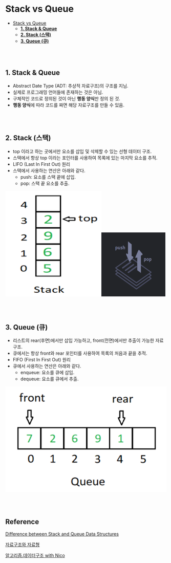 # Stack vs Queue
- [Stack vs Queue](#stack-vs-queue)
  - [**1. Stack & Queue**](#1-stack--queue)
  - [**2. Stack (스택)**](#2-stack-스택)
  - [**3. Queue (큐)**](#3-queue-큐)

<br /><br />

## **1. Stack & Queue**
- Abstract Date Type (ADT: 추상적 자료구조)의 구조를 지님.
- 실제로 프로그래밍 언어들에 존재하는 것은 아님.
- 구체적인 코드로 정의된 것이 아닌 **행동 양식**만 정의 된 것.
- **행동 양식**에 따라 코드를 짜면 해당 자료구조를 만들 수 있음.

<br /><br />

## **2. Stack (스택)**
- top 이라고 하는 곳에서만 요소를 삽입 및 삭제할 수 있는 선형 데이터 구조.
- 스택에서 항상 top 이라는 포인터를 사용하여 목록에 있는 마지막 요소를 추적.
- LIFO (Last In First Out) 원리
- 스택에서 사용하는 연산은 아래와 같다.
    - push: 요소를 스택 끝에 삽입.
    - pop: 스택 끝 요소를 추출.
  
<img src="..\image\algorithm\stack-vs-queue/stack.png" width="300" height="330"><img src="..\image\algorithm\stack-vs-queue/stack2.png" width="200" height="200">

<br /><br />

## **3. Queue (큐)**
- 리스트의 rear(후면)에서만 삽입 가능하고, front(전면)에서만 추출이 가능한 자료구조.
- 큐에서는 항상 front와 rear 포인터를 사용하여 목록의 처음과 끝을 추적.
- FIFO (First In First Out) 원리
- 큐에서 사용하는 연산은 아래와 같다.
    - enqueue: 요소를 큐에 삽입.
    - dequeue: 요소를 큐에서 추출.
  
<img src="..\image\algorithm\stack-vs-queue/queue.png" width="600" height="330">

<br /><br />

## **Reference**<!-- omit in toc -->

[Difference between Stack and Queue Data Structures](https://www.geeksforgeeks.org/difference-between-stack-and-queue-data-structures/?ref=gcse)

[자료구조와 자료형](https://ko.javascript.info/array#ref-1700)

[알고리즘.데이터구조 with Nico](https://www.youtube.com/watch?v=Nk_dGScimz8&list=PL7jH19IHhOLMdHvl3KBfFI70r9P0lkJwL&index=7)

